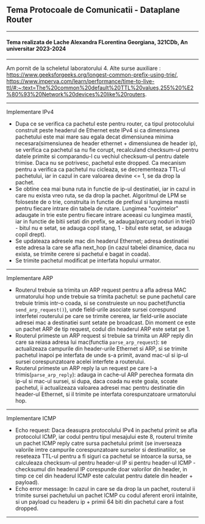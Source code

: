 ## Tema Protocoale de Comunicatii - Dataplane Router
---
#### Tema realizata de Lache Alexandra FLorentina Georgiana, 321CDb, An universitar 2023-2024
---

Am pornit de la scheletul laboratorului 4. 
Alte surse auxiliare : https://www.geeksforgeeks.org/longest-common-prefix-using-trie/, https://www.imperva.com/learn/performance/time-to-live-ttl/#:~:text=The%20common%20default%20TTL%20values,255%20%E2%80%93%20Network%20devices%20like%20routers.

---

Implementare IPv4

- Dupa ce se verifica ca pachetul este pentru router, ca tipul protocolului construit peste headerul de Ethernet este IPv4 si ca dimensiunea pachetului este mai mare sau egala decat dimensiunea minima necesara(simensiunea de header ethernet + dimensiunea de header ip), se verifica ca pachetul sa nu fie corupt, recalculand checksum-ul pentru datele primite si comparandu-l cu vechiul checksum-ul pentru datele trimise. Daca nu se potrivesc, pachetul este dropped. Ca mecanism pentru a verifica ca pachetul nu cicleaza, se decrementeaza TTL-ul pachetului, iar in cazul in care valoarea devine <= 1, se da drop la pachet.
- Se obtine cea mai buna ruta in functie de ip-ul destinatiei, iar in cazul in care nu exista vreo ruta, se da drop la pachet. Algoritmul de LPM se foloseste de o trie, construita in functie de prefixul si lungimea mastii pentru fiecare intrare din tabela de rutare. Lungimea "cuvintelor" adaugate in trie este pentru fiecare intrare aceeasi cu lungimea mastii, iar in functie de bitii setati din prefix, se adauga/parcurg noduri in trie(0 - bitul nu e setat, se adauga copil stang, 1 - bitul este setat, se adauga copil drept).
- Se updateaza adresele mac din headerul Ethernet; adresa destinatiei este adresa la care se afla next_hop (in cazul tabelei dinamice, daca nu exista, se trimite cerere si pachetul e bagat in coada).
- Se trimite pachetul modificat pe interfata hopului urmator.

---

Implementare ARP

- Routerul trebuie sa trimita un ARP request pentru a afla adresa MAC urmatorului hop unde trebuie sa trimita pachetul: se pune pachetul care trebuie trimis intr-o coada, si se construieste un nou pachet(functia `send_arp_request()`), unde field-urile asociate sursei corespund interfetei routerului pe care se trimite cererea, iar field-urile asociate adresei mac a destinatiei sunt setate pe broadcast. Din moment ce este un pachet ARP de tip request, codul din headerul ARP este setat pe 1.
- Routerul primeste un ARP request si trebuie sa trimita un ARP reply din care sa reiasa adresa lui mac(functia `parse_arp_request`): se actualizeaza campurile din header-urile Ethernet si ARP, si se trimite pachetul inapoi pe interfata de unde s-a primit, avand mac-ul si ip-ul sursei corespunzatoare acelei interfete a routerului.
- Routerul primeste un ARP reply la un request pe care l-a trimis(`parse_arp_reply`): adauga in cache-ul ARP perechea formata din ip-ul si mac-ul sursei, si dupa, daca coada nu este goala, scoate pachetul, ii actualizeaza valoarea adresei mac pentru destinatie din header-ul Ethernet, si il trimite pe interfata corespunzatoare urmatorului hop.

---

Implementare ICMP

- Echo request: Daca deasupra protocolului IPv4 in pachetul primit se afla protocolul ICMP, iar codul pentru tipul mesajului este 8, routerul trimite un pachet ICMP reply catre sursa pachetului primit (se inverseaza valorile imtre campurile corespunzatoare surselor si destinatiilor, se reseteaza TTL-ul pentru a fi siguri ca pachetul se intoarce la sursa, se calculeaza checksum-ul pentru header-ul IP si pentru header-ul ICMP - checksumul din headerul IP corespunde doar valorilor din header, in timp ce cel din headerul ICMP este calculat pentru datele din header + payload).
- Echo error message: In cazul in care se da drop la un pachet, routerul ii trimite sursei pachetului un pachet ICMP cu codul aferent erorii intalnite, si un payload cu headeru ip + primii 64 biti din pachetul care a fost dropped.

---
